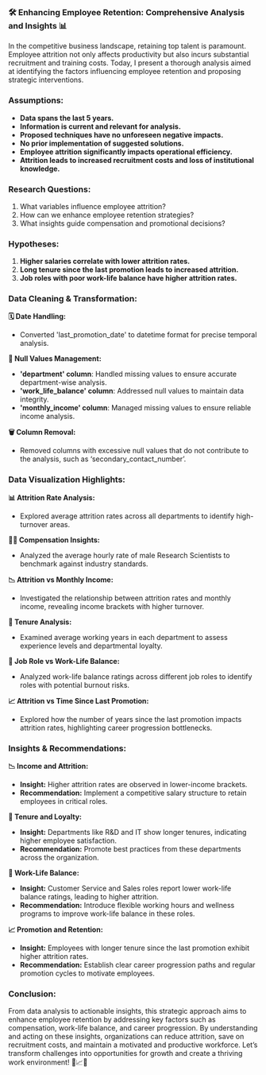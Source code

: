 
### 🛠️ Enhancing Employee Retention: Comprehensive Analysis and Insights 📊

In the competitive business landscape, retaining top talent is paramount. Employee attrition not only affects productivity but also incurs substantial recruitment and training costs. Today, I present a thorough analysis aimed at identifying the factors influencing employee retention and proposing strategic interventions.

### Assumptions:
- **Data spans the last 5 years.**
- **Information is current and relevant for analysis.**
- **Proposed techniques have no unforeseen negative impacts.**
- **No prior implementation of suggested solutions.**
- **Employee attrition significantly impacts operational efficiency.**
- **Attrition leads to increased recruitment costs and loss of institutional knowledge.**

### Research Questions:
1. What variables influence employee attrition?
2. How can we enhance employee retention strategies?
3. What insights guide compensation and promotional decisions?

### Hypotheses:
1. **Higher salaries correlate with lower attrition rates.**
2. **Long tenure since the last promotion leads to increased attrition.**
3. **Job roles with poor work-life balance have higher attrition rates.**

### Data Cleaning & Transformation:

**🗓️ Date Handling:**
- Converted 'last_promotion_date' to datetime format for precise temporal analysis.

**🔄 Null Values Management:**
- **'department' column**: Handled missing values to ensure accurate department-wise analysis.
- **'work_life_balance' column**: Addressed null values to maintain data integrity.
- **'monthly_income' column**: Managed missing values to ensure reliable income analysis.

**🗑️ Column Removal:**
- Removed columns with excessive null values that do not contribute to the analysis, such as ‘secondary_contact_number’.

### Data Visualization Highlights:

**📊 Attrition Rate Analysis:**
- Explored average attrition rates across all departments to identify high-turnover areas.

**👨‍🔬 Compensation Insights:**
- Analyzed the average hourly rate of male Research Scientists to benchmark against industry standards.

**📉 Attrition vs Monthly Income:**
- Investigated the relationship between attrition rates and monthly income, revealing income brackets with higher turnover.

**📅 Tenure Analysis:**
- Examined average working years in each department to assess experience levels and departmental loyalty.

**💼 Job Role vs Work-Life Balance:**
- Analyzed work-life balance ratings across different job roles to identify roles with potential burnout risks.

**📈 Attrition vs Time Since Last Promotion:**
- Explored how the number of years since the last promotion impacts attrition rates, highlighting career progression bottlenecks.

### Insights & Recommendations:

**📉 Income and Attrition:**
- **Insight:** Higher attrition rates are observed in lower-income brackets.
- **Recommendation:** Implement a competitive salary structure to retain employees in critical roles.

**📅 Tenure and Loyalty:**
- **Insight:** Departments like R&D and IT show longer tenures, indicating higher employee satisfaction.
- **Recommendation:** Promote best practices from these departments across the organization.

**💼 Work-Life Balance:**
- **Insight:** Customer Service and Sales roles report lower work-life balance ratings, leading to higher attrition.
- **Recommendation:** Introduce flexible working hours and wellness programs to improve work-life balance in these roles.

**📈 Promotion and Retention:**
- **Insight:** Employees with longer tenure since the last promotion exhibit higher attrition rates.
- **Recommendation:** Establish clear career progression paths and regular promotion cycles to motivate employees.

### Conclusion:
From data analysis to actionable insights, this strategic approach aims to enhance employee retention by addressing key factors such as compensation, work-life balance, and career progression. By understanding and acting on these insights, organizations can reduce attrition, save on recruitment costs, and maintain a motivated and productive workforce. Let’s transform challenges into opportunities for growth and create a thriving work environment! 💼📈✨
